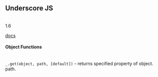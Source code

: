 Underscore JS
-
<br>1.6

[docs](https://underscorejs.org/)

#### Object Functions

<br>`_.get(object, path, [default])` - returns specified property of object. path.
